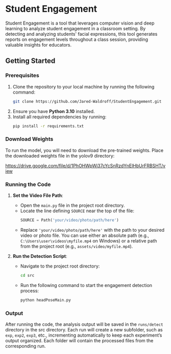 # Student Engagement

Student Engagement is a tool that leverages computer vision and deep learning to analyze student engagement in a classroom setting. By detecting and analyzing students' facial expressions, this tool generates reports on engagement levels throughout a class session, providing valuable insights for educators.

## Getting Started

### Prerequisites

1. Clone the repository to your local machine by running the following command:
   ```bash
   git clone https://github.com/Jared-Waldroff/StudentEngagement.git
2. Ensure you have **Python 3.10** installed.
3. Install all required dependencies by running:
   ```bash
   pip install -r requirements.txt

### Download Weights
To run the model, you will need to download the pre-trained weights. Place the downloaded weights file in the yolov9 directory:

https://drive.google.com/file/d/1PhOHWpWj37cYcSnRzdYnElHbUrFRBSHT/view

### Running the Code

1. **Set the Video File Path**:
   - Open the `main.py` file in the project root directory.
   - Locate the line defining `SOURCE` near the top of the file:
     ```python
     SOURCE = Path('your/video/photo/path/here')
     ```
   - Replace `'your/video/photo/path/here'` with the path to your desired video or photo file. You can use either an absolute path (e.g., `C:\Users\user\videos\myfile.mp4` on Windows) or a relative path from the project root (e.g., `assets/video/myfile.mp4`).

2. **Run the Detection Script**:
   - Navigate to the project root directory:
     ```bash
     cd src
     ```
   - Run the following command to start the engagement detection process:
     ```bash
     python headPoseMain.py
     ```

### Output

After running the code, the analysis output will be saved in the `runs/detect` directory in the src directory. Each run will create a new subfolder, such as `exp`, `exp2`, `exp3`, etc., incrementing automatically to keep each experiment’s output organized. Each folder will contain the processed files from the corresponding run.
